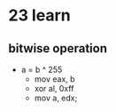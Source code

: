 # 23 learn #

## bitwise operation ##
* a = b ^ 255
  * mov eax, b
  * xor al, 0xff
  * mov a, edx;
